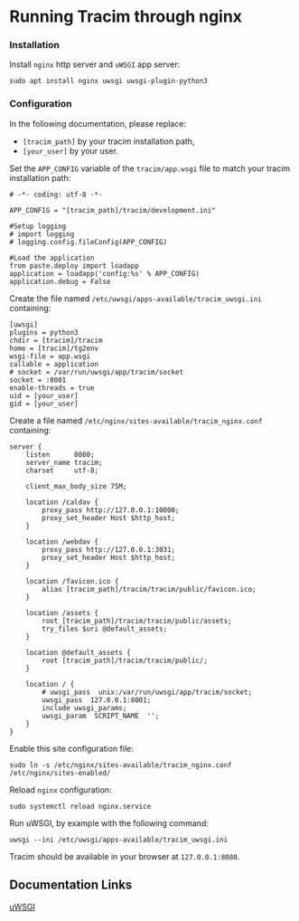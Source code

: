 # Running Tracim through nginx #

### Installation ###

Install `nginx` http server and `uWSGI` app server:

    sudo apt install nginx uwsgi uwsgi-plugin-python3

### Configuration ###

In the following documentation, please replace:

- `[tracim_path]` by  your tracim installation path,
- `[your_user]` by your user.

Set the `APP_CONFIG` variable of the `tracim/app.wsgi` file to match your tracim installation path:

    # -*- coding: utf-8 -*-

    APP_CONFIG = "[tracim_path]/tracim/development.ini"

    #Setup logging
    # import logging
    # logging.config.fileConfig(APP_CONFIG)

    #Load the application
    from paste.deploy import loadapp
    application = loadapp('config:%s' % APP_CONFIG)
    application.debug = False

Create the file named `/etc/uwsgi/apps-available/tracim_uwsgi.ini` containing:

    [uwsgi]
    plugins = python3
    chdir = [tracim]/tracim
    home = [tracim]/tg2env
    wsgi-file = app.wsgi
    callable = application
    # socket = /var/run/uwsgi/app/tracim/socket
    socket = :8001
    enable-threads = true
    uid = [your_user]
    gid = [your_user]

Create a file named `/etc/nginx/sites-available/tracim_nginx.conf` containing:

    server {
        listen      8080;
        server_name tracim;
        charset     utf-8;

        client_max_body_size 75M;

        location /caldav {
            proxy_pass http://127.0.0.1:10000;
            proxy_set_header Host $http_host;
        }

        location /webdav {
            proxy_pass http://127.0.0.1:3031;
            proxy_set_header Host $http_host;
        }

        location /favicon.ico {
            alias [tracim_path]/tracim/tracim/public/favicon.ico;
        }

        location /assets {
            root [tracim_path]/tracim/tracim/public/assets;
            try_files $uri @default_assets;
        }

        location @default_assets {
            root [tracim_path]/tracim/tracim/public/;
        }

        location / {
            # uwsgi_pass  unix:/var/run/uwsgi/app/tracim/socket;
            uwsgi_pass  127.0.0.1:8001;
            include uwsgi_params;
            uwsgi_param  SCRIPT_NAME  '';
        }
    }

Enable this site configuration file:

    sudo ln -s /etc/nginx/sites-available/tracim_nginx.conf /etc/nginx/sites-enabled/

Reload `nginx` configuration:

    sudo systemctl reload nginx.service

Run uWSGI, by example with the following command:

    uwsgi --ini /etc/uwsgi/apps-available/tracim_uwsgi.ini

Tracim should be available in your browser at `127.0.0.1:8080`.

## Documentation Links ##

[uWSGI](http://uwsgi-docs.readthedocs.io/en/latest/tutorials/Django_and_nginx.html)
